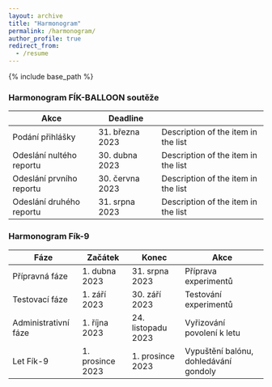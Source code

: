 ```yaml
---
layout: archive
title: "Harmonogram"
permalink: /harmonogram/
author_profile: true
redirect_from:
  - /resume
---
```


{% include base_path %}

### Harmonogram FÍK-BALLOON soutěže

| Akce                        | Deadline          |                                                              |
| --------------------------- | ----------------- | ------------------------------------------------------------ |
| Podání přihlášky            | 31. března 2023   | Description of the item in the list                          |
| Odeslání nultého reportu    | 30. dubna 2023    | Description of the item in the list                          |
| Odeslání prvního reportu    | 30. června 2023   | Description of the item in the list                          |
| Odeslání druhého reportu    | 31. srpna 2023    | Description of the item in the list                          |

### Harmonogram Fík-9

| Fáze                        | Začátek            | Konec              | Akce                                  |
| --------------------------- | -----------------  | ------------------ | ------------------------------------- |
| Přípravná fáze              | 1. dubna 2023      | 31. srpna 2023     | Příprava experimentů                  |
| Testovací fáze              | 1. září 2023       | 30. září 2023      | Testování experimentů                 |
| Administrativní fáze        | 1. října 2023      | 24. listopadu 2023 | Vyřizování povolení k letu            |
| Let Fík-9                   | 1. prosince 2023   | 1. prosince 2023   | Vypuštění balónu, dohledávání gondoly |
